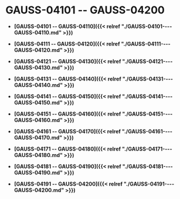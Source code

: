 # GAUSS-04101 -- GAUSS-04200<a name="ZH-CN_TOPIC_0302072934"></a>

-   **[GAUSS-04101 -- GAUSS-04110]({{< relref "./GAUSS-04101----GAUSS-04110.md" >}})**  

-   **[GAUSS-04111 -- GAUSS-04120]({{< relref "./GAUSS-04111----GAUSS-04120.md" >}})**  

-   **[GAUSS-04121 -- GAUSS-04130]({{< relref "./GAUSS-04121----GAUSS-04130.md" >}})**  

-   **[GAUSS-04131 -- GAUSS-04140]({{< relref "./GAUSS-04131----GAUSS-04140.md" >}})**  

-   **[GAUSS-04141 -- GAUSS-04150]({{< relref "./GAUSS-04141----GAUSS-04150.md" >}})**  

-   **[GAUSS-04151 -- GAUSS-04160]({{< relref "./GAUSS-04151----GAUSS-04160.md" >}})**  

-   **[GAUSS-04161 -- GAUSS-04170]({{< relref "./GAUSS-04161----GAUSS-04170.md" >}})**  

-   **[GAUSS-04171 -- GAUSS-04180]({{< relref "./GAUSS-04171----GAUSS-04180.md" >}})**  

-   **[GAUSS-04181 -- GAUSS-04190]({{< relref "./GAUSS-04181----GAUSS-04190.md" >}})**  

-   **[GAUSS-04191 -- GAUSS-04200]({{< relref "./GAUSS-04191----GAUSS-04200.md" >}})**  


